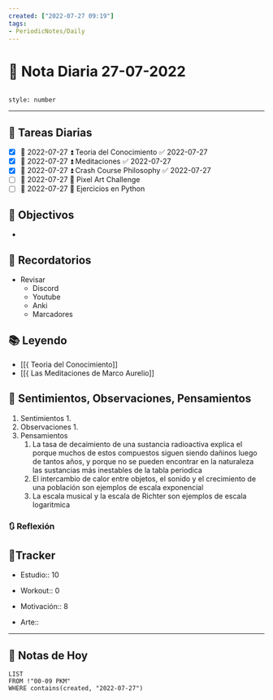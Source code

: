 ```yaml
---
created: ["2022-07-27 09:19"]
tags:
- PeriodicNotes/Daily
---
```


# 📅 Nota Diaria  27-07-2022
```toc

style: number

```

---
## 🔷 Tareas Diarias
- [x] 📅 2022-07-27 ⏫  Teoria del Conocimiento ✅ 2022-07-27
- [x] 📅 2022-07-27 ⏫ Meditaciones ✅ 2022-07-27
- [x] 📅 2022-07-27 ⏫ Crash Course Philosophy ✅ 2022-07-27
- [ ] 📅 2022-07-27 🔼 Pixel Art Challenge
- [ ] 📅 2022-07-27 🔽 Ejercicios en Python

## 🎯 Objectivos
- 
## 📕 Recordatorios
- Revisar
	- Discord
	- Youtube
	- Anki
	- Marcadores
## 📚 Leyendo
- [[{ Teoria del Conocimiento]]
- [[{ Las Meditaciones de Marco Aurelio]]
## 💬 Sentimientos, Observaciones, Pensamientos 
1. Sentimientos
	1. 
2. Observaciones
	1. 
3. Pensamientos
	1. La tasa de decaimiento de una sustancia radioactiva explica el porque muchos de estos compuestos siguen siendo dañinos luego de tantos años, y porque no se pueden encontrar  en la naturaleza las sustancias más inestables de la tabla periodica
	2. El intercambio de calor entre objetos, el sonido y el crecimiento de una población son ejemplos de escala exponencial
	3. La escala musical y la escala de Richter son ejemplos de escala logaritmica
### 🔃 Reflexión

## 🔷Tracker

- Estudio:: 10

- Workout:: 0 

- Motivación:: 8

- Arte::
---

## 📅 Notas de Hoy
```dataview
LIST 
FROM !"00-09 PKM" 
WHERE contains(created, "2022-07-27")
```